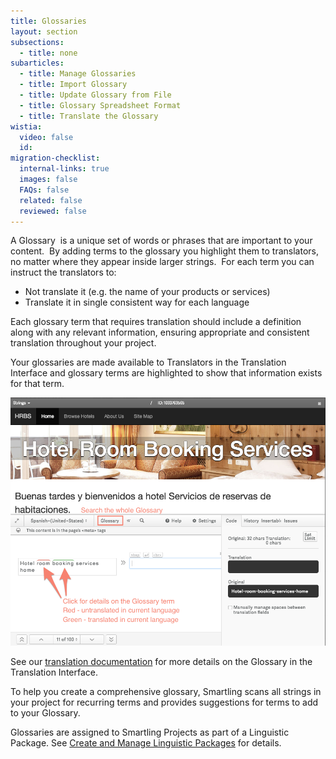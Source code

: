 ```yaml
---
title: Glossaries
layout: section
subsections:
  - title: none
subarticles:
  - title: Manage Glossaries
  - title: Import Glossary
  - title: Update Glossary from File
  - title: Glossary Spreadsheet Format
  - title: Translate the Glossary
wistia:
  video: false
  id:
migration-checklist:
  internal-links: true
  images: false
  FAQs: false
  related: false
  reviewed: false
---
```



A Glossary  is a unique set of words or phrases that are important to your content.  By adding terms to the glossary you highlight them to translators, no matter where they appear inside larger strings.  For each term you can instruct the translators to:

* Not translate it (e.g. the name of your products or services)
* Translate it in single consistent way for each language

Each glossary term that requires translation should include a definition along with any relevant information, ensuring appropriate and consistent translation throughout your project.

Your glossaries are made available to Translators in the Translation Interface and glossary terms are highlighted to show that information exists for that term.

![](/uploads/versions/smartling---translations-management--smartling-hotels--1---x----944-742x---.png)

See our [translation documentation](/knowledge-base/articles/glossary-in-the-translation-interface/) for more details on the Glossary in the Translation Interface.

To help you create a comprehensive glossary, Smartling scans all strings in your project for recurring terms and provides suggestions for terms to add to your Glossary.

Glossaries are assigned to Smartling Projects as part of a Linguistic Package. See [Create and Manage Linguistic Packages](/knowledge-base/articles/create-and-manage-linguistic-packages/) for details.